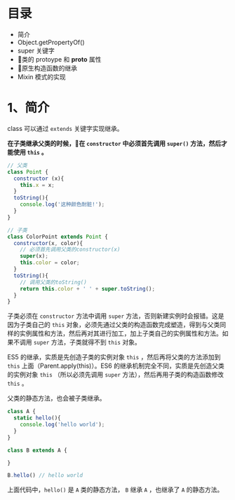 # 目录

- 简介
- Object.getPropertyOf()
- super 关键字
- 类的 protoype 和 __proto__ 属性
- 原生构造函数的继承
- Mixin 模式的实现

# 1、简介

class 可以通过 `extends` 关键字实现继承。

**在子类继承父类的时候，在 `constructor` 中必须首先调用 `super()` 方法，然后才能使用 `this` 。**

```js
// 父类
class Point {
  constructor (x){
    this.x = x;
  }
  toString(){
    console.log('这种颜色耐脏!');
  }
}

// 子类
class ColorPoint extends Point {
  constructor(x, color){
    // 必须首先调用父类的constructor(x)
    super(x);
    this.color = color;
  }
  toString(){
    // 调用父类的toString()
    return this.color + ' ' + super.toString();
  }
}
```

子类必须在 `constructor` 方法中调用 `super` 方法，否则新建实例时会报错。这是因为子类自己的 `this` 对象，必须先通过父类的构造函数完成塑造，得到与父类同样的实例属性和方法，然后再对其进行加工，加上子类自己的实例属性和方法。如果不调用 `super` 方法，子类就得不到 `this` 对象。

ES5 的继承，实质是先创造子类的实例对象 `this` ，然后再将父类的方法添加到 `this` 上面（Parent.apply(this)）。ES6 的继承机制完全不同，实质是先创造父类的实例对象 `this` （所以必须先调用 `super` 方法），然后再用子类的构造函数修改 `this` 。

父类的静态方法，也会被子类继承。

```js
class A {
  static hello(){
    console.log('hello world');
  }
}

class B extends A {

}

B.hello() // hello world
```

上面代码中，`hello()` 是 `A` 类的静态方法， `B` 继承 `A` ，也继承了 `A` 的静态方法。